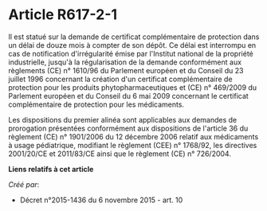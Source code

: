 # Article R617-2-1

Il est statué sur la demande de certificat complémentaire de protection dans un délai de douze mois à compter de son dépôt.
Ce délai est interrompu en cas de notification d'irrégularité émise par l'Institut national de la propriété industrielle,
jusqu'à la régularisation de la demande conformément aux règlements (CE) n° 1610/96 du Parlement européen et du Conseil du 23
juillet 1996 concernant la création d'un certificat complémentaire de protection pour les produits phytopharmaceutiques et
(CE) n° 469/2009 du Parlement européen et du Conseil du 6 mai 2009 concernant le certificat complémentaire de protection pour
les médicaments. 

Les dispositions du premier alinéa sont applicables aux demandes de prorogation présentées conformément aux dispositions de
l'article 36 du règlement (CE) n° 1901/2006 du 12 décembre 2006 relatif aux médicaments à usage pédiatrique, modifiant le
règlement (CEE) n° 1768/92, les directives 2001/20/CE et 2011/83/CE ainsi que le règlement (CE) n° 726/2004.

**Liens relatifs à cet article**

_Créé par_:

  - Décret n°2015-1436 du 6 novembre 2015 - art. 10
